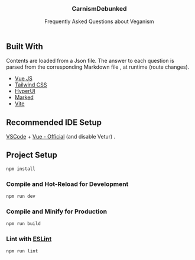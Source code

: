 <br/>
<p align="center">
  <h3 align="center">CarnismDebunked</h3>

  <p align="center">
    Frequently Asked Questions about Veganism
    <br/>
    <br/>
  </p>
</p>



## Built With

Contents are loaded from a Json file. The answer to each question is parsed from the corresponding Markdown file , at runtime (route changes).

* [Vue JS](https://vuejs.org/)
* [Tailwind CSS](https://tailwindcss.com/)
* [HyperUI](https://www.hyperui.dev/)
* [Marked](https://marked.js.org/)
* [Vite](https://vitejs.dev/)

## Recommended IDE Setup

[VSCode](https://code.visualstudio.com/) + [Vue - Official](https://marketplace.visualstudio.com/items?itemName=Vue.volar) (and disable Vetur) .

## Project Setup

```sh
npm install
```

### Compile and Hot-Reload for Development

```sh
npm run dev
```

### Compile and Minify for Production

```sh
npm run build
```

### Lint with [ESLint](https://eslint.org/)

```sh
npm run lint
```
